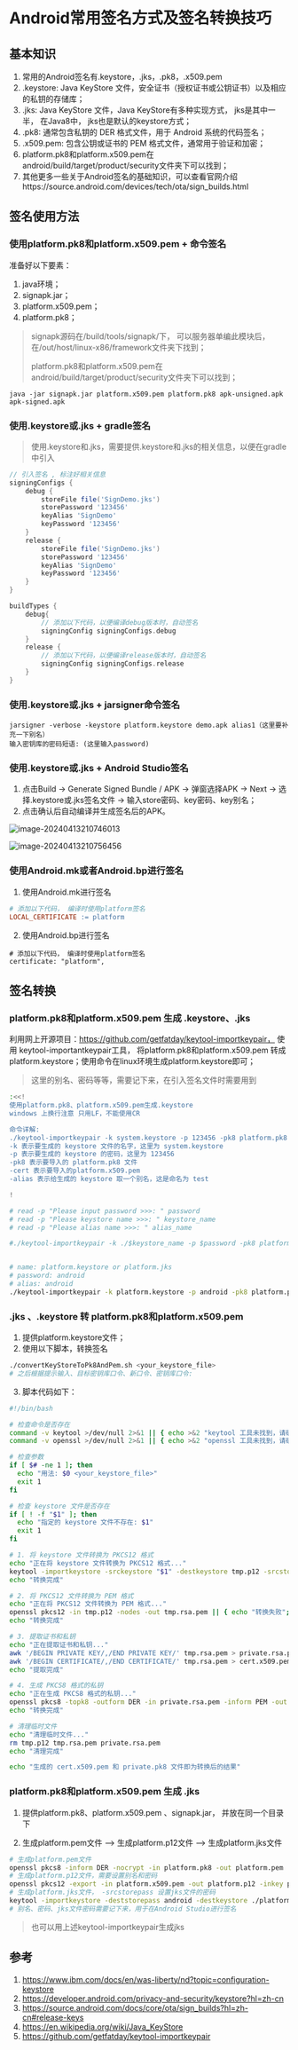 # Android常用签名方式及签名转换技巧



## 基本知识

1. 常用的Android签名有.keystore，.jks，.pk8，.x509.pem
2. .keystore: Java KeyStore 文件，安全证书（授权证书或公钥证书）以及相应的私钥的存储库；
3. .jks: Java KeyStore 文件，Java KeyStore有多种实现方式， jks是其中一半， 在Java8中， jks也是默认的keystore方式；
4. .pk8: 通常包含私钥的 DER 格式文件，用于 Android 系统的代码签名；
5. .x509.pem: 包含公钥或证书的 PEM 格式文件，通常用于验证和加密；
6. platform.pk8和platform.x509.pem在android/build/target/product/security文件夹下可以找到；
7. 其他更多一些关于Android签名的基础知识，可以查看官网介绍https://source.android.com/devices/tech/ota/sign_builds.html



## 签名使用方法

### 使用platform.pk8和platform.x509.pem + 命令签名

准备好以下要素：

1. java环境；
2. signapk.jar；
3. platform.x509.pem；
4.  platform.pk8；

> signapk源码在/build/tools/signapk/下， 可以服务器单编此模块后，在/out/host/linux-x86/framework文件夹下找到；
>
> platform.pk8和platform.x509.pem在android/build/target/product/security文件夹下可以找到；

```shell
java -jar signapk.jar platform.x509.pem platform.pk8 apk-unsigned.apk apk-signed.apk
```



### 使用.keystore或.jks + gradle签名

> 使用.keystore和.jks，需要提供.keystore和.jks的相关信息，以便在gradle中引入

```groovy
// 引入签名 , 标注好相关信息
signingConfigs {
    debug {
        storeFile file('SignDemo.jks')
        storePassword '123456'
        keyAlias 'SignDemo'
        keyPassword '123456'
    }
    release {
        storeFile file('SignDemo.jks')
        storePassword '123456'
        keyAlias 'SignDemo'
        keyPassword '123456'
    }
}

buildTypes {
    debug{
        // 添加以下代码，以便编译debug版本时，自动签名
        signingConfig signingConfigs.debug
    }
    release {
        // 添加以下代码，以便编译release版本时，自动签名
        signingConfig signingConfigs.release
    }
}
```



### 使用.keystore或.jks + jarsigner命令签名

```shell
jarsigner -verbose -keystore platform.keystore demo.apk alias1（这里要补充一下别名）
输入密钥库的密码短语: (这里输入password)
```



### 使用.keystore或.jks + Android Studio签名

1. 点击Build -> Generate Signed Bundle / APK -> 弹窗选择APK -> Next -> 选择.keystore或.jks签名文件 -> 输入store密码、key密码、key别名；
2. 点击确认后自动编译并生成签名后的APK。

![image-20240413210746013](./Android%E5%B8%B8%E7%94%A8%E7%AD%BE%E5%90%8D%E5%BC%80%E5%8F%91%E5%92%8C%E7%AD%BE%E5%90%8D%E8%BD%AC%E6%8D%A2%E6%8A%80%E5%B7%A7.assets/image-20240413210746013.png)

![image-20240413210756456](./Android%E5%B8%B8%E7%94%A8%E7%AD%BE%E5%90%8D%E5%BC%80%E5%8F%91%E5%92%8C%E7%AD%BE%E5%90%8D%E8%BD%AC%E6%8D%A2%E6%8A%80%E5%B7%A7.assets/image-20240413210756456.png)



### 使用Android.mk或者Android.bp进行签名

1. 使用Android.mk进行签名

```makefile
# 添加以下代码， 编译时使用platform签名
LOCAL_CERTIFICATE := platform
```



2. 使用Android.bp进行签名

```bp
# 添加以下代码， 编译时使用platform签名
certificate: "platform",
```





## 签名转换

### platform.pk8和platform.x509.pem 生成 .keystore、.jks

利用网上开源项目：https://github.com/getfatday/keytool-importkeypair， 使用 keytool-importantkeypair工具， 将platform.pk8和platform.x509.pem 转成platform.keystore；使用命令在linux环境生成platform.keystore即可；

> 这里的别名、密码等等，需要记下来，在引入签名文件时需要用到

```bash
:<<!
使用platform.pk8、platform.x509.pem生成.keystore
windows 上换行注意 只用LF，不能使用CR

命令详解:
./keytool-importkeypair -k system.keystore -p 123456 -pk8 platform.pk8 -cert platform.x509.pem -alias test
-k 表示要生成的 keystore 文件的名字，这里为 system.keystore
-p 表示要生成的 keystore 的密码，这里为 123456
-pk8 表示要导入的 platform.pk8 文件
-cert 表示要导入的platform.x509.pem
-alias 表示给生成的 keystore 取一个别名，这是命名为 test

!

# read -p "Please input password >>>: " password
# read -p "Please keystore name >>>: " keystore_name
# read -p "Please alias name >>>: " alias_name

#./keytool-importkeypair -k ./$keystore_name -p $password -pk8 platform.pk8 -cert platform.x509.pem -alias $alias_name


# name: platform.keystore or platform.jks
# password: android
# alias: android
./keytool-importkeypair -k platform.keystore -p android -pk8 platform.pk8 -cert platform.x509.pem -alias android
```



### .jks 、.keystore 转 platform.pk8和platform.x509.pem

1. 提供platform.keystore文件；
2. 使用以下脚本，转换签名

```bash
./convertKeyStoreToPk8AndPem.sh <your_keystore_file>
# 之后根据提示输入、目标密钥库口令、新口令、密钥库口令:
```



3. 脚本代码如下：

```bash
#!/bin/bash

# 检查命令是否存在
command -v keytool >/dev/null 2>&1 || { echo >&2 "keytool 工具未找到，请确保 JDK 已安装"; exit 1; }
command -v openssl >/dev/null 2>&1 || { echo >&2 "openssl 工具未找到，请确保已安装 OpenSSL"; exit 1; }

# 检查参数
if [ $# -ne 1 ]; then
  echo "用法: $0 <your_keystore_file>"
  exit 1
fi

# 检查 keystore 文件是否存在
if [ ! -f "$1" ]; then
  echo "指定的 keystore 文件不存在: $1"
  exit 1
fi

# 1. 将 keystore 文件转换为 PKCS12 格式
echo "正在将 keystore 文件转换为 PKCS12 格式..."
keytool -importkeystore -srckeystore "$1" -destkeystore tmp.p12 -srcstoretype JKS -deststoretype PKCS12 || { echo "转换失败"; exit 1; }
echo "转换完成"

# 2. 将 PKCS12 文件转换为 PEM 格式
echo "正在将 PKCS12 文件转换为 PEM 格式..."
openssl pkcs12 -in tmp.p12 -nodes -out tmp.rsa.pem || { echo "转换失败"; exit 1; }
echo "转换完成"

# 3. 提取证书和私钥
echo "正在提取证书和私钥..."
awk '/BEGIN PRIVATE KEY/,/END PRIVATE KEY/' tmp.rsa.pem > private.rsa.pem
awk '/BEGIN CERTIFICATE/,/END CERTIFICATE/' tmp.rsa.pem > cert.x509.pem
echo "提取完成"

# 4. 生成 PKCS8 格式的私钥
echo "正在生成 PKCS8 格式的私钥..."
openssl pkcs8 -topk8 -outform DER -in private.rsa.pem -inform PEM -out private.pk8 -nocrypt || { echo "转换失败"; exit 1; }
echo "转换完成"

# 清理临时文件
echo "清理临时文件..."
rm tmp.p12 tmp.rsa.pem private.rsa.pem
echo "清理完成"

echo "生成的 cert.x509.pem 和 private.pk8 文件即为转换后的结果"
```



### platform.pk8和platform.x509.pem 生成 .jks

1. 提供platform.pk8、platform.x509.pem 、signapk.jar， 并放在同一个目录下

2. 生成platform.pem文件 --> 生成platform.p12文件 --> 生成platform.jks文件


```bash
# 生成platform.pem文件
openssl pkcs8 -inform DER -nocrypt -in platform.pk8 -out platform.pem
# 生成platform.p12文件，需要设置别名和密码
openssl pkcs12 -export -in platform.x509.pem -out platform.p12 -inkey platform.pem -password pass:android -name key
# 生成platform.jks文件， -srcstorepass 设置jks文件的密码
keytool -importkeystore -deststorepass android -destkeystore ./platform.jks -srckeystore ./platform.p12 -srcstoretype PKCS12 -srcstorepass android
# 别名、密码、jks文件密码需要记下来，用于在Android Studio进行签名
```

> 也可以用上述keytool-importkeypair生成jks



## 参考

1. https://www.ibm.com/docs/en/was-liberty/nd?topic=configuration-keystore
2. https://developer.android.com/privacy-and-security/keystore?hl=zh-cn
3. https://source.android.com/docs/core/ota/sign_builds?hl=zh-cn#release-keys
4. https://en.wikipedia.org/wiki/Java_KeyStore
5. https://github.com/getfatday/keytool-importkeypair

